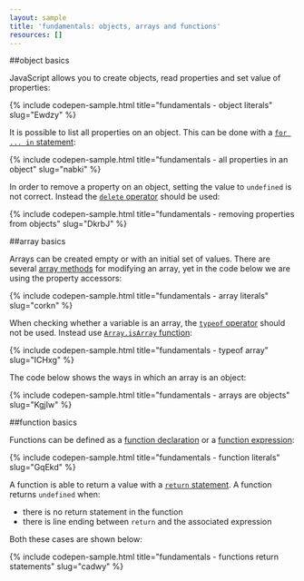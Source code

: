 ```yaml
---
layout: sample
title: 'fundamentals: objects, arrays and functions'
resources: []
---
```


##object basics

JavaScript allows you to create objects, read properties and set value of properties:

{% include codepen-sample.html title="fundamentals - object literals" slug="Ewdzy" %}

It is possible to list all properties on an object.  This can be done with a [`for ... in` statement](https://developer.mozilla.org/en-US/docs/Web/JavaScript/Reference/Operators/in):

{% include codepen-sample.html title="fundamentals - all properties in an object" slug="nabki" %}

In order to remove a property on an object, setting the value to `undefined` is not correct.  Instead the  [`delete` operator](https://developer.mozilla.org/en-US/docs/Web/JavaScript/Reference/Operators/delete) should be used:

{% include codepen-sample.html title="fundamentals - removing properties from objects" slug="DkrbJ" %}

##array basics

Arrays can be created empty or with an initial set of values. There are several [array methods](https://developer.mozilla.org/en-US/docs/Web/JavaScript/Reference/Global_Objects/Array) for modifying an array, yet in the code below we are using the property accessors:

{% include codepen-sample.html title="fundamentals - array literals" slug="corkn" %}

When checking whether a variable is an array, the [`typeof` operator](https://developer.mozilla.org/en-US/docs/Web/JavaScript/Reference/Operators/typeof) should not be used.  Instead use [`Array.isArray` function](https://developer.mozilla.org/en-US/docs/Web/JavaScript/Reference/Global_Objects/Array/isArray):

{% include codepen-sample.html title="fundamentals - typeof array" slug="ICHxg" %}

The code below shows the ways in which an array is an object:

{% include codepen-sample.html title="fundamentals - arrays are objects" slug="KgjIw" %}

##function basics

Functions can be defined as a [function declaration](https://developer.mozilla.org/en-US/docs/Web/JavaScript/Reference/Statements/function) or a [function expression](https://developer.mozilla.org/en-US/docs/Web/JavaScript/Reference/Operators/function):

{% include codepen-sample.html title="fundamentals - function literals" slug="GqEkd" %}

A function is able to return a value with a [`return` statement](https://developer.mozilla.org/en-US/docs/Web/JavaScript/Reference/Statements/return). A function returns `undefined` when:

- there is no return statement in the function
- there is line ending between `return` and the associated expression

Both these cases are shown below:

{% include codepen-sample.html title="fundamentals - functions return statements" slug="cadwy" %}
